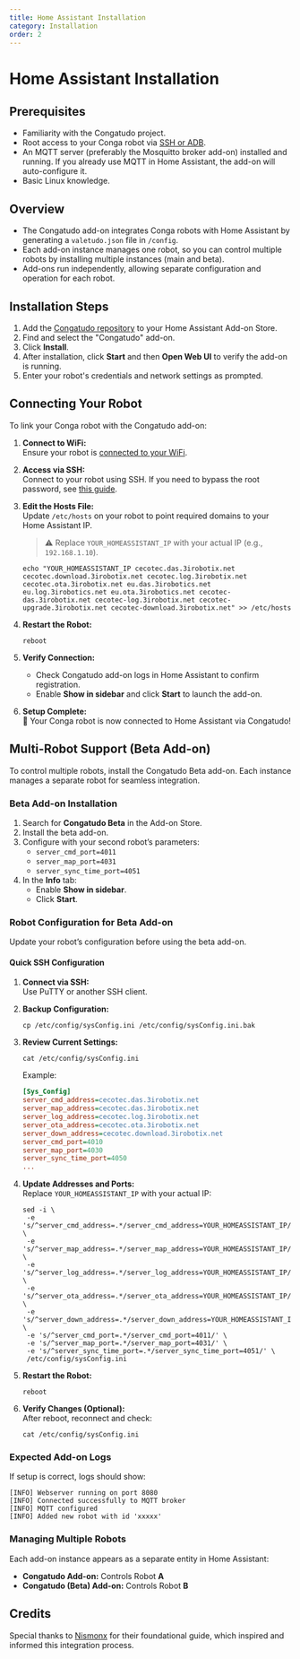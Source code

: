 ```yaml
---
title: Home Assistant Installation
category: Installation
order: 2
---
```


# Home Assistant Installation

## Prerequisites

- Familiarity with the Congatudo project.
- Root access to your Conga robot via [SSH or ADB](https://congatudo.cloud/pages/installation/robot-setup.html).
- An MQTT server (preferably the Mosquitto broker add-on) installed and running. If you already use MQTT in Home Assistant, the add-on will auto-configure it.
- Basic Linux knowledge.

## Overview

- The Congatudo add-on integrates Conga robots with Home Assistant by generating a `valetudo.json` file in `/config`.
- Each add-on instance manages one robot, so you can control multiple robots by installing multiple instances (main and beta).
- Add-ons run independently, allowing separate configuration and operation for each robot.

## Installation Steps

1. Add the [Congatudo repository](https://github.com/congatudo/congatudo-add-on/) to your Home Assistant Add-on Store.
2. Find and select the "Congatudo" add-on.
3. Click **Install**.
4. After installation, click **Start** and then **Open Web UI** to verify the add-on is running.
5. Enter your robot's credentials and network settings as prompted.

## Connecting Your Robot

To link your Conga robot with the Congatudo add-on:

1. **Connect to WiFi:**  
    Ensure your robot is [connected to your WiFi](https://congatudo.cloud/pages/installation/robot-setup.html).

2. **Access via SSH:**  
    Connect to your robot using SSH. If you need to bypass the root password, see [this guide](https://github.com/congatudo/stuff/blob/master/docs/rooting-conga.md).

3. **Edit the Hosts File:**  
    Update `/etc/hosts` on your robot to point required domains to your Home Assistant IP.  
    > ⚠️ Replace `YOUR_HOMEASSISTANT_IP` with your actual IP (e.g., `192.168.1.10`).

    ```shell
    echo "YOUR_HOMEASSISTANT_IP cecotec.das.3irobotix.net cecotec.download.3irobotix.net cecotec.log.3irobotix.net cecotec.ota.3irobotix.net eu.das.3irobotics.net eu.log.3irobotics.net eu.ota.3irobotics.net cecotec-das.3irobotix.net cecotec-log.3irobotix.net cecotec-upgrade.3irobotix.net cecotec-download.3irobotix.net" >> /etc/hosts
    ```

4. **Restart the Robot:**  
    ```shell
    reboot
    ```

5. **Verify Connection:**  
    - Check Congatudo add-on logs in Home Assistant to confirm registration.
    - Enable **Show in sidebar** and click **Start** to launch the add-on.

6. **Setup Complete:**  
    🎉 Your Conga robot is now connected to Home Assistant via Congatudo!

## Multi-Robot Support (Beta Add-on)

To control multiple robots, install the Congatudo Beta add-on. Each instance manages a separate robot for seamless integration.

### Beta Add-on Installation

1. Search for **Congatudo Beta** in the Add-on Store.
2. Install the beta add-on.
3. Configure with your second robot’s parameters:
    - `server_cmd_port=4011`
    - `server_map_port=4031`
    - `server_sync_time_port=4051`
4. In the **Info** tab:
    - Enable **Show in sidebar**.
    - Click **Start**.

### Robot Configuration for Beta Add-on

Update your robot’s configuration before using the beta add-on.

#### Quick SSH Configuration

1. **Connect via SSH:**  
    Use PuTTY or another SSH client.

2. **Backup Configuration:**  
    ```shell
    cp /etc/config/sysConfig.ini /etc/config/sysConfig.ini.bak
    ```

3. **Review Current Settings:**  
    ```shell
    cat /etc/config/sysConfig.ini
    ```
    Example:
    ```ini
    [Sys_Config]
    server_cmd_address=cecotec.das.3irobotix.net
    server_map_address=cecotec.das.3irobotix.net
    server_log_address=cecotec.log.3irobotix.net
    server_ota_address=cecotec.ota.3irobotix.net
    server_down_address=cecotec.download.3irobotix.net
    server_cmd_port=4010
    server_map_port=4030
    server_sync_time_port=4050
    ...
    ```

4. **Update Addresses and Ports:**  
    Replace `YOUR_HOMEASSISTANT_IP` with your actual IP:

    ```shell
    sed -i \
     -e 's/^server_cmd_address=.*/server_cmd_address=YOUR_HOMEASSISTANT_IP/' \
     -e 's/^server_map_address=.*/server_map_address=YOUR_HOMEASSISTANT_IP/' \
     -e 's/^server_log_address=.*/server_log_address=YOUR_HOMEASSISTANT_IP/' \
     -e 's/^server_ota_address=.*/server_ota_address=YOUR_HOMEASSISTANT_IP/' \
     -e 's/^server_down_address=.*/server_down_address=YOUR_HOMEASSISTANT_IP/' \
     -e 's/^server_cmd_port=.*/server_cmd_port=4011/' \
     -e 's/^server_map_port=.*/server_map_port=4031/' \
     -e 's/^server_sync_time_port=.*/server_sync_time_port=4051/' \
     /etc/config/sysConfig.ini
    ```

5. **Restart the Robot:**  
    ```shell
    reboot
    ```

6. **Verify Changes (Optional):**  
    After reboot, reconnect and check:
    ```shell
    cat /etc/config/sysConfig.ini
    ```

### Expected Add-on Logs

If setup is correct, logs should show:
```text
[INFO] Webserver running on port 8080
[INFO] Connected successfully to MQTT broker
[INFO] MQTT configured
[INFO] Added new robot with id 'xxxxx'
```

### Managing Multiple Robots

Each add-on instance appears as a separate entity in Home Assistant:
- **Congatudo Add-on:** Controls Robot **A**
- **Congatudo (Beta) Add-on:** Controls Robot **B**

## Credits

Special thanks to [Nismonx](https://github.com/Nismonx/conga-multiple-robots) for their foundational guide, which inspired and informed this integration process.